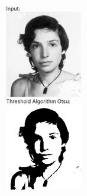 Input:  
![alt text](https://github.com/theocharistr/Image-and-Video-Processing/blob/master/IVA_TASK2/Input/julia.png)  
Threshold Algorithm Otsu:  
![alt text](https://github.com/theocharistr/Image-and-Video-Processing/blob/master/IVA_TASK2/Output/juliaThreshold149.png)
 
